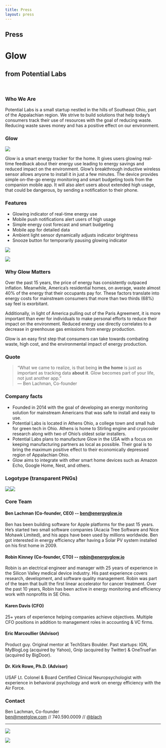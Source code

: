 ```yaml
---
title: Press
layout: press
---
```


## Press


# **Glow**

## from **Potential Labs**

&nbsp;

### Who We Are

Potential Labs is a small startup nestled in the hills of Southeast Ohio, part of the Appalachian region. We strive to build solutions that help today’s consumers track their use of resources with the goal of reducing waste. Reducing waste saves money and has a positive effect on our environment.

### Glow

<img class="right" src="/images/glow-view13-portrait.jpg">

Glow is a smart energy tracker for the home. It gives users glowing real-time feedback about their energy use leading to energy savings and reduced impact on the environment. Glow’s breakthrough inductive wireless sensor allows anyone to install it in just a few minutes. The device provides simple on-the-go energy monitoring and smart budgeting tools from the companion mobile app. It will also alert users about extended high usage, that could be dangerous, by sending a notification to their phone.

### Features

- Glowing indicator of real-time energy use
- Mobile push notifications alert users of high usage
- Simple energy cost forecast and smart budgeting
- Mobile app for detailed data
- Ambient light sensor dynamically adjusts indicator brightness
- Snooze button for temporarily pausing glowing indicator


![](/images/ortho-front.jpg)

![](/images/ortho-back.jpg)


### Why Glow Matters

Over the past 15 years, the price of energy has consistently outpaced inflation. Meanwhile, America’s residential homes, on average, waste almost 40% of the energy that their occupants pay for. These factors translate into energy costs for mainstream consumers that more than two thirds (68%) say feel is exorbitant.

Additionally, in light of America pulling out of the Paris Agreement, it is more important than ever for individuals to make personal efforts to reduce their impact on the environment. Reduced energy use directly correlates to a decrease in greenhouse gas emissions from energy production.

Glow is an easy first step that consumers can take towards combating waste, high cost, and the environmental impact of energy production.

### Quote

> “What we came to realize, is that being **in the home** is just as important as tracking data **about it**. Glow becomes part of your life, not just another app.”  
> — Ben Lachman, Co-founder

### Company facts

- Founded in 2014 with the goal of developing an energy monitoring solution for mainstream Americans that was safe to install and easy to use.
- Potential Labs is located in Athens Ohio, a college town and small hub for green tech in Ohio. Athens is home to Stirling engine and cryocooler research along with two of Ohio’s oldest solar installers.
- Potential Labs plans to manufacture Glow in the USA with a focus on keeping manufacturing partners as local as possible. Their goal is to bring the maximum positive effect to their economically depressed region of Appalachian Ohio.
- Glow aims to integrate with other smart home devices such as Amazon Echo, Google Home, Nest, and others.

### Logotype (transparent PNGs)

<img class="logo" src="/images/glow-logo-black.png"><img class="logo shaded" src="/images/glow-logo-white.png">

### Core Team

#### **Ben Lachman (Co-founder, CEO)** -- [ben@energyglow.io](mailto:ben@energyglow.io)
Ben has been building software for Apple platforms for the past 15 years. He’s started two small software companies (Acacia Tree Software and Nice Mohawk Limited), and his apps have been used by millions worldwide. Ben got interested in energy efficiency after having a Solar PV system installed on his first home in 2009.

#### **Robin Kinney (Co-founder, CTO)** -- [robin@energyglow.io](mailto:robin@energyglow.io)
Robin is an electrical engineer and manager with 25 years of experience in the Silicon Valley medical device industry. His past experience covers research, development, and software quality management. Robin was part of the team that built the first linear accelerator for cancer treatment. Over the past 10 years, Robin has been active in energy monitoring and efficiency work with nonprofits in SE Ohio.

#### **Karen Davis (CFO)**
25+ years of experience helping companies achieve objectives. Multiple CFO positions in addition to management roles in accounting & VC firms.

#### **Eric Marcoullier (Advisor)**
Product guy. Original mentor at TechStars Boulder. Past startups: IGN, MyBlogLog (acquired by Yahoo), Gnip (acquired by Twitter) & OneTrueFan (acquired by BigDoor).

#### **Dr. Kirk Rowe, Ph.D. (Advisor)**
USAF Lt. Colonel & Board Certified Clinical Neuropsychologist with experience in behavioral psychology and work on energy efficiency with the Air Force.

### Contact

Ben Lachman, Co-founder  
[ben@meetglow.com](mailto:ben@meetglow.com) // 740.590.0009 // [@blach](http://twitter.com/blach)

---

![](/images/glow-view7.jpg)

![](/images/glow-view3-amber.jpg)
